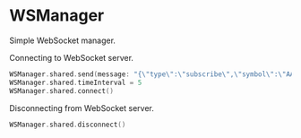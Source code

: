 # WSManager

Simple WebSocket manager.

Connecting to WebSocket server.
```swift
WSManager.shared.send(message: "{\"type\":\"subscribe\",\"symbol\":\"AAPL\"}")
WSManager.shared.timeInterval = 5
WSManager.shared.connect()
```

Disconnecting from WebSocket server.
```swift
WSManager.shared.disconnect()
```
